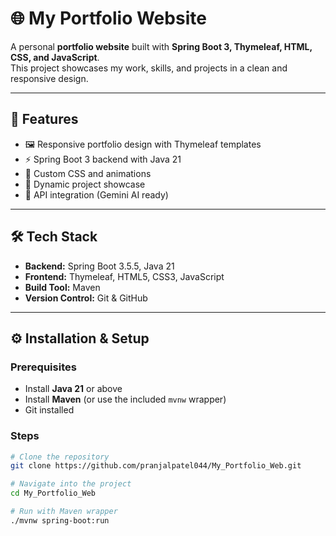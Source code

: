 # 🌐 My Portfolio Website

A personal **portfolio website** built with **Spring Boot 3, Thymeleaf, HTML, CSS, and JavaScript**.  
This project showcases my work, skills, and projects in a clean and responsive design.

---

## 🚀 Features
- 🖼️ Responsive portfolio design with Thymeleaf templates  
- ⚡ Spring Boot 3 backend with Java 21  
- 🎨 Custom CSS and animations  
- 📂 Dynamic project showcase  
- 🔑 API integration (Gemini AI ready)  

---

## 🛠️ Tech Stack
- **Backend:** Spring Boot 3.5.5, Java 21  
- **Frontend:** Thymeleaf, HTML5, CSS3, JavaScript  
- **Build Tool:** Maven  
- **Version Control:** Git & GitHub  

---

## ⚙️ Installation & Setup

### Prerequisites
- Install **Java 21** or above  
- Install **Maven** (or use the included `mvnw` wrapper)  
- Git installed

### Steps
```bash
# Clone the repository
git clone https://github.com/pranjalpatel044/My_Portfolio_Web.git

# Navigate into the project
cd My_Portfolio_Web

# Run with Maven wrapper
./mvnw spring-boot:run



